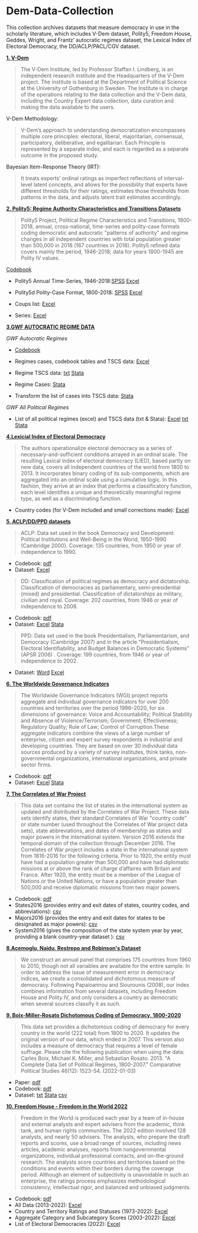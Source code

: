 # Dem-Data-Collection

This collection archives datasets that measure democracy in use in the scholarly literature, which includes V-Dem dataset, Polity5, Freedom House, Geddes, Wright, and Frantz’ autocratic regimes dataset, the Lexical Index of Electoral Democracy, the DD/ACLP/PACL/CGV dataset.

**[1. V-Dem](https://v-dem.net/vdemds.html)**


>The V-Dem Institute, led by Professor Staffan I. Lindberg, is an independent research institute and the Headquarters of the V-Dem project. The institute is based at the Department of Political Science at the University of Gothenburg in Sweden. The Institute is in charge of the operations relating to the data collection and the V-Dem data, including the Country Expert data collection, data curation and making the data available to the users. 

V-Dem Methodology:
>V-Dem’s approach to understanding democratization encompasses multiple core principles: electoral, liberal, majoritarian, consensual, participatory, deliberative, and egalitarian. Each Principle is represented by a separate index, and each is regarded as a separate outcome in the proposed study. 

Bayesian Item-Response Theory (IRT):
>It treats experts’ ordinal ratings as imperfect reflections of interval-level latent concepts, and allows for the possibility that experts have different thresholds for their ratings, estimates those thresholds from patterns in the data, and adjusts latent trait estimates accordingly.





**[2. Polity5: Regime Authority Characteristics and Transitions Datasets](http://www.systemicpeace.org/inscrdata.html)**
                  
>Polity5 Project, Political Regime Characteristics and Transitions, 1800-2018, annual, cross-national, time-series and polity-case formats coding democratic and autocratic "patterns of authority" and regime changes in all independent countries with total population greater than 500,000 in 2018 (167 countries in 2018). Polity5 refined data covers mainly the period, 1946-2018; data for years 1800-1945 are Polity IV values.

[Codebook](https://github.com/philoywang/Dem-Data-Collection/blob/49fdc1a439b88c3ad815736b89cf39cbf091bbc0/POLITY5%20Political%20Regime%20Characteristics%20and%20Transitions,%201800-2018%20Dataset%20Users%E2%80%99%20Manual.pdf)

- Polity5 Annual Time-Series, 1946-2018:[SPSS](https://github.com/philoywang/Dem-Data-Collection/blob/9c53b33c66f02b7f9759611a6b8b9f58d2e63ff6/Polity%205%20Series.sav) [Excel](https://github.com/philoywang/Dem-Data-Collection/blob/9c53b33c66f02b7f9759611a6b8b9f58d2e63ff6/Polity%205%20Series.xls)

- Polity5d Polity-Case Format, 1800-2018: [SPSS](https://github.com/philoywang/Dem-Data-Collection/blob/9c53b33c66f02b7f9759611a6b8b9f58d2e63ff6/Polity%205%20Case.sav) [Excel](https://github.com/philoywang/Dem-Data-Collection/blob/9c53b33c66f02b7f9759611a6b8b9f58d2e63ff6/Polity%205%20Case.xls)

- Coups list: [Excel](https://github.com/philoywang/Dem-Data-Collection/blob/f36a7054d556fcb8b15570e33897711fc80428a1/CSPCoupsListv2021.xls)

- Series: [Excel](https://github.com/philoywang/Dem-Data-Collection/blob/10c64ea5b586ace10c6ee2f2f0bcd4697d1c5a20/CSPCoupsAnnualv2021.xls)





**[3.GWF AUTOCRATIC REGIME DATA](https://sites.psu.edu/dictators/)**

*GWF Autocratic Regimes*

- [Codebook](https://github.com/philoywang/Dem-Data-Collection/blob/c3f8f927301835a512d1052359862d858119e551/GWF%20Autocratic%20Regimes%201.2/GWF%20Codebook.pdf)

- Regimes cases, codebook tables and TSCS data: [Excel](https://github.com/philoywang/Dem-Data-Collection/blob/951d747d2a57d2c2e04daf60d9c540cfbac3cd2e/GWF%20Autocratic%20Regimes%201.2/GWF%20Autocratic%20Regimes.xlsx)

- Regime TSCS data: [txt](https://github.com/philoywang/Dem-Data-Collection/blob/951d747d2a57d2c2e04daf60d9c540cfbac3cd2e/GWF%20Autocratic%20Regimes%201.2/GWFtscs.txt) [Stata](https://github.com/philoywang/Dem-Data-Collection/blob/951d747d2a57d2c2e04daf60d9c540cfbac3cd2e/GWF%20Autocratic%20Regimes%201.2/GWFtscs.dta)

- Regime Cases: [Stata](https://github.com/philoywang/Dem-Data-Collection/blob/951d747d2a57d2c2e04daf60d9c540cfbac3cd2e/GWF%20Autocratic%20Regimes%201.2/GWFcases.dta)

- Transform the list of cases into TSCS data: [Stata](https://github.com/philoywang/Dem-Data-Collection/blob/951d747d2a57d2c2e04daf60d9c540cfbac3cd2e/GWF%20Autocratic%20Regimes%201.2/clean.do)


*GWF All Political Regimes*

- List of all political regimes (excel) and TSCS data (txt & Stata): [Excel](https://github.com/philoywang/Dem-Data-Collection/blob/951d747d2a57d2c2e04daf60d9c540cfbac3cd2e/GWF%20Autocratic%20Regimes%201.2/GWF%20All%20Political%20Regimes%20Case%20List.xls) [txt](https://github.com/philoywang/Dem-Data-Collection/blob/951d747d2a57d2c2e04daf60d9c540cfbac3cd2e/GWF%20Autocratic%20Regimes%201.2/GWF_AllPoliticalRegimes.txt)  [Stata](https://github.com/philoywang/Dem-Data-Collection/blob/951d747d2a57d2c2e04daf60d9c540cfbac3cd2e/GWF%20Autocratic%20Regimes%201.2/GWF_AllPoliticalRegimes.dta)






[**4.Lexicial Index of Electoral Democracy**](https://dataverse.harvard.edu/dataset.xhtml?persistentId=doi:10.7910/DVN/29106)

>The authors operationalize electoral democracy as a series of necessary-and-sufficient conditions arrayed in an ordinal scale. The resulting Lexical index of electoral democracy (LIED), based partly on new data, covers all independent countries of the world from 1800 to 2013. It incorporates binary coding of its sub-components, which are aggregated into an ordinal scale using a cumulative logic. In this fashion, they arrive at an index that performs a classificatory function, each level identifies a unique and theoretically meaningful regime type, as well as a discriminating function. 


- Country codes (for V-Dem included and small corrections made):  [Excel](https://github.com/philoywang/Dem-Data-Collection/blob/6a3d0a37bb7840acf77d5805e26cb385945b0f30/Lexicial%20Index%20of%20Electoral%20Democracy/lied_v5.2.xls)



[**5. ACLP/DD/PPD datasets**](https://sites.google.com/site/joseantoniocheibub/datasets?authuser=0)

>ACLP: Data set used in the book Democracy and Development: Political Institutions and Well-Being in the  World, 1950-1990 (Cambridge 2000). Coverage: 135 countries, from 1950 or year of independence to 1990.

- Codebook: [pdf](https://github.com/philoywang/Dem-Data-Collection/blob/a52ae507fef765007d25895c7fa80b15a6afbab0/aclp/ACLP_Codebook.PDF)
- Dataset: [Excel](https://github.com/philoywang/Dem-Data-Collection/blob/a52ae507fef765007d25895c7fa80b15a6afbab0/aclp/AclpData.xls)


>DD: Classification of political regimes as democracy and dictatorship. Classification of democracies as parliamentary, semi-presidential (mixed) and presidential. Classification of dictatorships as military, civilian and royal. Coverage: 202 countries, from 1946 or year of independence to 2008.

- Codebook: [pdf](https://github.com/philoywang/Dem-Data-Collection/blob/1ad03c720229adf237f373efa60fe6aaa04f75f8/DD/ddrevisited%20codebook%20v1%20corrected.pdf)
- Dataset: [Excel](https://github.com/philoywang/Dem-Data-Collection/blob/1ad03c720229adf237f373efa60fe6aaa04f75f8/DD/ddrevisited_data_v1.xls) [Stata](https://github.com/philoywang/Dem-Data-Collection/blob/1ad03c720229adf237f373efa60fe6aaa04f75f8/DD/ddrevisited_data_v1.dta)

>PPD: Data set used in the book Presidentialism, Parliamentarism, and Democracy (Cambridge 2007) and in the article “Presidentialism, Electoral Identifiability, and Budget Balances in Democratic Systems” (APSR 2006) . Coverage: 199 countries, from 1946 or year of independence to 2002.

- Dataset: [Word](https://github.com/philoywang/Dem-Data-Collection/blob/4db9895c742bc16517d9bdf40057ff3585040a0b/ppd/PPD.doc)
[Excel](https://github.com/philoywang/Dem-Data-Collection/blob/4db9895c742bc16517d9bdf40057ff3585040a0b/ppd/PPD.xls)


[**6. The Worldwide Governance Indicators**](http://info.worldbank.org/governance/wgi/)

>The Worldwide Governance Indicators (WGI) project reports aggregate and individual governance indicators for over 200 countries and territories over the period 1996–2020, for six dimensions of governance: Voice and Accountability; Political Stability and Absence of Violence/Terrorism; Government; Effectiveness; Regulatory Quality; Rule of Law; Control of Corruption.These aggregate indicators combine the views of a large number of enterprise, citizen and expert survey respondents in industrial and developing countries.  They are based on over 30 individual data sources produced by a variety of survey institutes, think tanks, non-governmental organizations, international organizations, and private sector firms.


- Codebook: [pdf](https://github.com/philoywang/Dem-Data-Collection/blob/459c3dcf47ce543de0040c65e34dd12770c015d9/Worldwide%20Governance%20Indicators/PublicStataDatasetReadme.pdf)
- Dataset: [Excel](https://github.com/philoywang/Dem-Data-Collection/blob/459c3dcf47ce543de0040c65e34dd12770c015d9/Worldwide%20Governance%20Indicators/wgidataset.xlsx) [Stata](https://github.com/philoywang/Dem-Data-Collection/blob/459c3dcf47ce543de0040c65e34dd12770c015d9/Worldwide%20Governance%20Indicators/wgidataset.dta)


[**7. The Correlates of War Project**](https://correlatesofwar.org/data-sets/state-system-membership)

>This data set contains the list of states in the international system as updated and distributed by the Correlates of War Project. These data sets identify states, their standard Correlates of War "country code" or state number (used throughout the Correlates of War project data sets), state abbreviations, and dates of membership as states and major powers in the international system. Version 2016 extends the temporal domain of the collection through December 2016. The Correlates of War project includes a state in the international system from 1816-2016 for the following criteria. Prior to 1920, the entity must have had a population greater than 500,000 and have had diplomatic missions at or above the rank of charge d’affaires with Britain and France. After 1920, the entity must be a member of the League of Nations or the United Nations, or have a population greater than 500,000 and receive diplomatic missions from two major powers.

- Codebook: [pdf](https://github.com/philoywang/Dem-Data-Collection/blob/807319358f979d0013453e7d437eb412908e6cc7/correlates%20of%20war/State%20System%20Membership%20Codebook%20V2016.pdf)
- States2016 (provides entry and exit dates of states, country codes, and abbreviations): [csv](https://github.com/philoywang/Dem-Data-Collection/blob/318ea07f67941efee926869daac1af676aefb923/correlates%20of%20war/states2016.csv)
- Majors2016 (provides the entry and exit dates for states to be designated as major powers): [csv](https://github.com/philoywang/Dem-Data-Collection/blob/318ea07f67941efee926869daac1af676aefb923/correlates%20of%20war/majors2016.csv)
- System2016 (gives the composition of the state system year by year, providing a blank country-year dataset
): [csv](https://github.com/philoywang/Dem-Data-Collection/blob/318ea07f67941efee926869daac1af676aefb923/correlates%20of%20war/system2016.csv)


[**8.Acemoglu, Naidu, Restrepo and Robinson's Dataset**
](https://economics.mit.edu/faculty/acemoglu/data/ddcg)

>We construct an annual panel that comprises 175 countries from 1960 to 2010, though not all variables
are available for the entire sample. In order to address the issue of measurement error in democracy
indices, we create a consolidated and dichotomous measure of democracy. Following Papaioannou and
Siourounis (2008), our index combines information from several datasets, including Freedom House
and Polity IV, and only considers a country as democratic when several sources classify it as such.

[**9. Boix-Miller-Rosato Dichotomous Coding of Democracy, 1800-2020**](https://dataverse.harvard.edu/dataset.xhtml?persistentId=doi:10.7910/DVN/FJLMKT)

>This data set provides a dichotomous coding of democracy for every country in the world (222 total) from 1800 to 2020. It updates the original version of our data, which ended in 2007. This version also includes a measure of democracy that requires a level of female suffrage. Please cite the following publication when using the data: Carles Boix, Michael K. Miller, and Sebastian Rosato. 2013. "A Complete Data Set of Political Regimes, 1800-2007." Comparative Political Studies 46(12): 1523-54. (2022-01-03)

- Paper: [pdf](https://github.com/philoywang/Dem-Data-Collection/blob/0b7ecf9df23717f386a9d9578f980c4dea0ce83f/Boix-Miller-Rosato%20Dichotomous%20Coding%20of%20Democracy,%201800-2020/BMR-PolRegimes.pdf)
- Codebook: [pdf](https://github.com/philoywang/Dem-Data-Collection/blob/0b7ecf9df23717f386a9d9578f980c4dea0ce83f/Boix-Miller-Rosato%20Dichotomous%20Coding%20of%20Democracy,%201800-2020/Codebook-BMRv4.0.pdf)
- Dataset: [txt](https://github.com/philoywang/Dem-Data-Collection/blob/0b7ecf9df23717f386a9d9578f980c4dea0ce83f/Boix-Miller-Rosato%20Dichotomous%20Coding%20of%20Democracy,%201800-2020/democracy-v4.0.txt) [Stata](https://github.com/philoywang/Dem-Data-Collection/blob/0b7ecf9df23717f386a9d9578f980c4dea0ce83f/Boix-Miller-Rosato%20Dichotomous%20Coding%20of%20Democracy,%201800-2020/democracy-v4.0.dta) [csv](https://github.com/philoywang/Dem-Data-Collection/blob/0b7ecf9df23717f386a9d9578f980c4dea0ce83f/Boix-Miller-Rosato%20Dichotomous%20Coding%20of%20Democracy,%201800-2020/democracy-v4.0.csv)


[**10. Freedom House - Freedom in the World 2022**](https://freedomhouse.org/report/freedom-world/2022/global-expansion-authoritarian-rule/countries-regions)

> Freedom in the World is produced each year by a team of in-house and external analysts and expert advisers from the academic, think tank, and human rights communities. The 2022 edition involved 128 analysts, and nearly 50 advisers. The analysts, who prepare the draft reports and scores, use a broad range of sources, including news articles, academic analyses, reports from nongovernmental organizations, individual professional contacts, and on-the-ground research. The analysts score countries and territories based on the conditions and events within their borders during the coverage period. Although an element of subjectivity is unavoidable in such an enterprise, the ratings process emphasizes methodological consistency, intellectual rigor, and balanced and unbiased judgments.

- Codebook: [pdf](https://github.com/philoywang/Dem-Data-Collection/blob/6d78c5a672ced139eafe70df43e88572ca2b53f7/freedom%20house/FIW_2022_Methodology_For_Web.pdf)
- All Data (2013-2022): [Excel](https://github.com/philoywang/Dem-Data-Collection/blob/6d78c5a672ced139eafe70df43e88572ca2b53f7/freedom%20house/All_data_FIW_2013-2022.xlsx)
- Country and Territory Ratings and Statuses (1973-2022): [Excel](https://github.com/philoywang/Dem-Data-Collection/blob/6d78c5a672ced139eafe70df43e88572ca2b53f7/freedom%20house/Country_and_Territory_Ratings_and_Statuses_FIW_1973-2022%20.xlsx)
- Aggregate Category and Subcategory Scores (2003-2022): [Excel](https://github.com/philoywang/Dem-Data-Collection/blob/6d78c5a672ced139eafe70df43e88572ca2b53f7/freedom%20house/Aggregate_Category_and_Subcategory_Scores_FIW_2003-2022.xlsx)
- List of Electoral Democracies (2022): [Excel](https://github.com/philoywang/Dem-Data-Collection/blob/6d78c5a672ced139eafe70df43e88572ca2b53f7/freedom%20house/List_of_Electoral_Democracies_FIW22.xlsx)


